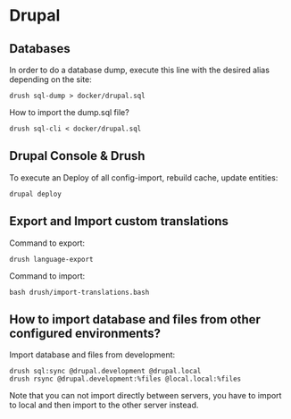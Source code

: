 # Drupal

## Databases

In order to do a database dump, execute this line with the desired alias depending on the site:

```
drush sql-dump > docker/drupal.sql
```

How to import the dump.sql file?

```
drush sql-cli < docker/drupal.sql
```

## Drupal Console & Drush

To execute an Deploy of all config-import, rebuild cache, update entities:

```
drupal deploy
```

## Export and Import custom translations

Command to export:

```
drush language-export
```

Command to import:
```
bash drush/import-translations.bash
```

## How to import database and files from other configured environments?

Import database and files from development:

```
drush sql:sync @drupal.development @drupal.local
drush rsync @drupal.development:%files @local.local:%files
```

Note that you can not import directly between servers, you have to import to local and then import to the other server instead.
